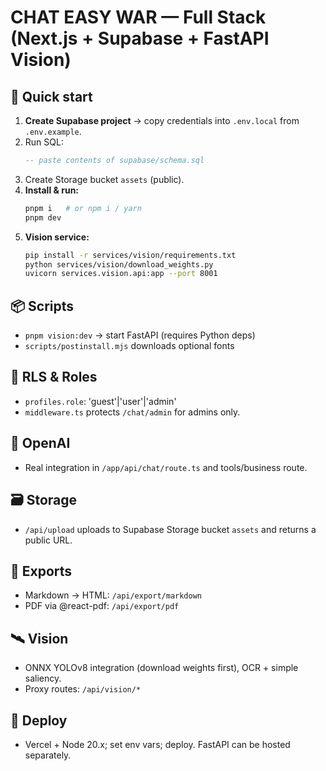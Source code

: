
# CHAT EASY WAR — Full Stack (Next.js + Supabase + FastAPI Vision)

## 🔧 Quick start

1) **Create Supabase project** → copy credentials into `.env.local` from `.env.example`.
2) Run SQL:
   ```sql
   -- paste contents of supabase/schema.sql
   ```
3) Create Storage bucket `assets` (public).
4) **Install & run:**
   ```bash
   pnpm i   # or npm i / yarn
   pnpm dev
   ```
5) **Vision service:**
   ```bash
   pip install -r services/vision/requirements.txt
   python services/vision/download_weights.py
   uvicorn services.vision.api:app --port 8001
   ```

## 📦 Scripts
- `pnpm vision:dev` → start FastAPI (requires Python deps)
- `scripts/postinstall.mjs` downloads optional fonts

## 🔐 RLS & Roles
- `profiles.role`: 'guest'|'user'|'admin'
- `middleware.ts` protects `/chat/admin` for admins only.

## 🧠 OpenAI
- Real integration in `/app/api/chat/route.ts` and tools/business route.

## 🗃 Storage
- `/api/upload` uploads to Supabase Storage bucket `assets` and returns a public URL.

## 🧪 Exports
- Markdown → HTML: `/api/export/markdown`
- PDF via @react-pdf: `/api/export/pdf`

## 🛰 Vision
- ONNX YOLOv8 integration (download weights first), OCR + simple saliency.
- Proxy routes: `/api/vision/*`

## 🚀 Deploy
- Vercel + Node 20.x; set env vars; deploy. FastAPI can be hosted separately.

